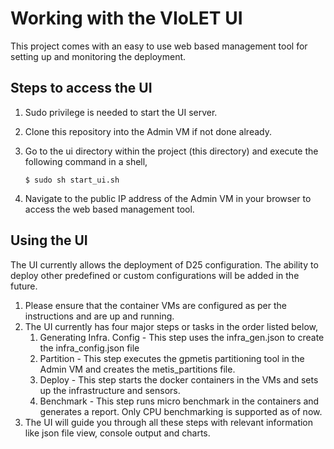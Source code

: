 # Working with the VIoLET UI

This project comes with an easy to use web based management tool for setting up and monitoring the deployment.

## Steps to access the UI

1. Sudo privilege is needed to start the UI server.
2. Clone this repository into the Admin VM if not done already.
3. Go to the ui directory within the project (this directory) and execute the following command in a shell,
    
    ```
    $ sudo sh start_ui.sh
    ```
4. Navigate to the public IP address of the Admin VM in your browser to access the web based management tool.

## Using the UI

The UI currently allows the deployment of D25 configuration. The ability to deploy other predefined or custom configurations will be added in the future.

1. Please ensure that the container VMs are configured as per the instructions and are up and running.
2. The UI currently has four major steps or tasks in the order listed below,
   1. Generating Infra. Config - This step uses the infra_gen.json to create the infra_config.json file 
   2. Partition - This step executes the gpmetis partitioning tool in the Admin VM and creates the metis_partitions file.
   3. Deploy - This step starts the docker containers in the VMs and sets up the infrastructure and sensors.
   4. Benchmark - This step runs micro benchmark in the containers and generates a report. Only CPU benchmarking is supported as of now.
3. The UI will guide you through all these steps with relevant information like json file view, console output and charts.
